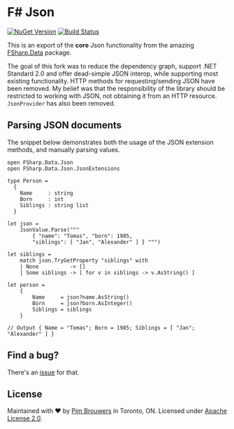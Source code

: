 # F# Json

[![NuGet Version](https://img.shields.io/nuget/v/FSharp.Data.Json.svg)](https://www.nuget.org/packages/FSharp.Data.Json)
[![Build Status](https://travis-ci.org/pimbrouwers/FSharp.Data.Json.svg?branch=master)](https://travis-ci.org/pimbrouwers/FSharp.Data.Json)


This is an export of the **core** Json functionality from the amazing [FSharp.Data](https://github.com/fsharp/FSharp.Data) package.

The goal of this fork was to reduce the dependency graph, support .NET Standard 2.0 and offer dead-simple JSON interop, while supporting most existing functionality. HTTP methods for requesting/sending JSON have been removed. My belief was that the responsibility of the library should be restricted to working with JSON, not obtaining it from an HTTP resource. `JsonProvider` has also been removed.

## Parsing JSON documents

The snippet below demonstrates both the usage of the JSON extension methods, and manually parsing values.

```f#
open FSharp.Data.Json
open FSharp.Data.Json.JsonExtensions

type Person =
  {
    Name     : string
    Born     : int
    Siblings : string list
  }

let json =
    JsonValue.Parse(""" 
        { "name": "Tomas", "born": 1985,
        "siblings": [ "Jan", "Alexander" ] } """)

let siblings = 
    match json.TryGetProperty "siblings" with
    | None          -> []
    | Some siblings -> [ for v in siblings -> v.AsString() ]

let person = 
    {
        Name     = json?name.AsString()
        Born     = json?born.AsInteger()    
        Siblings = siblings
    }

// Output { Name = "Tomas"; Born = 1985; Siblings = [ "Jan"; "Alexander" ] }
```


## Find a bug?

There's an [issue](https://github.com/pimbrouwers/FSharp.Data.Json/issues) for that.

## License

Maintained with ♥ by [Pim Brouwers](https://github.com/pimbrouwers) in Toronto, ON. Licensed under [Apache License 2.0](https://github.com/pimbrouwers/FSharp.Data.Json/blob/master/LICENSE).
